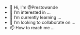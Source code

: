 - 👋 Hi, I’m @Prestowande
- 👀 I’m interested in ...
- 🌱 I’m currently learning ...
- 💞️ I’m looking to collaborate on ...
- 📫 How to reach me ...

<!---
Prestowande/Prestowande is a ✨ special ✨ repository because its `README.md` (this file) appears on your GitHub profile.
You can click the Preview link to take a look at your changes.
--->
